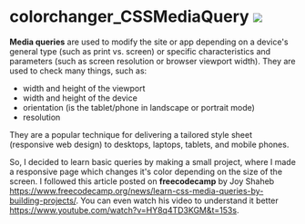 # colorchanger_CSSMediaQuery <img src="https://img.shields.io/badge/Made%20for-VSCode-1f425f.svg">

**Media queries** are used to modify the site or app depending on a device's general type (such as print vs. screen) or specific characteristics and parameters (such as screen resolution or browser viewport width). They are used to check many things, such as:

- width and height of the viewport
- width and height of the device
- orientation (is the tablet/phone in landscape or portrait mode)
- resolution

They are a popular technique for delivering a tailored style sheet (responsive web design) to desktops, laptops, tablets, and mobile phones.

So, I decided to learn basic queries by making a small project, where I made a responsive page which changes it's color depending on the size of the screen. I followed this article posted on **freecodecamp** by Joy Shaheb https://www.freecodecamp.org/news/learn-css-media-queries-by-building-projects/.  You can even watch his video to understand it better https://www.youtube.com/watch?v=HY8q4TD3KGM&t=153s.
